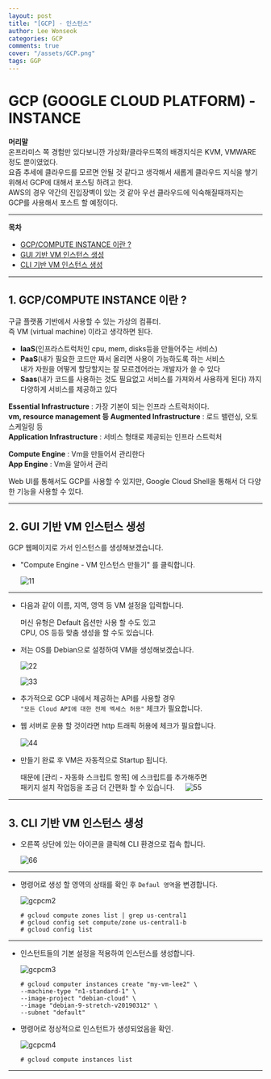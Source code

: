 ```yaml
---
layout: post
title: "[GCP] - 인스턴스"
author: Lee Wonseok
categories: GCP
comments: true
cover: "/assets/GCP.png"
tags: GGP
---
```




# GCP (GOOGLE CLOUD PLATFORM) - INSTANCE

**머리말**  
온프라미스 쪽 경험만 있다보니깐 가상화/클라우드쪽의 배경지식은
KVM, VMWARE 정도 뿐이였었다.  
요즘 추세에 클라우드를 모르면 안될 것 같다고 생각해서
새롭게 클라우드 지식을 쌓기 위해서 GCP에 대해서 포스팅 하려고 한다.  
AWS의 경우 약간의 진입장벽이 있는 것 같아 우선 클라우드에 익숙해질때까지는  
GCP를 사용해서 포스트 할 예정이다.

---

**목차**

- [GCP/COMPUTE INSTANCE 이란 ?](#a1)
- [GUI 기반 VM 인스턴스 생성](#a2)
- [CLI 기반 VM 인스턴스 생성 ](#a3)


---


## 1. GCP/COMPUTE INSTANCE 이란 ?     <a name="a1"></a>

구글 플랫폼 기반에서 사용할 수 있는 가상의 컴퓨터.  
즉 VM (virtual machine) 이라고 생각하면 된다.

- **IaaS**(인프라스트럭처인 cpu, mem, disks등을 만들어주는 서비스)
- **PaaS**(내가 필요한 코드만 짜서 올리면 사용이 가능하도록 하는 서비스  
 내가 자원을 어떻게 할당할지는 잘 모르겠어라는 개발자가 쓸 수 있다  
 - **Saas**(내가 코드를 사용하는 것도 필요없고 서비스를 가져와서 사용하게 된다) 까지 다양하게 서비스를 제공하고 있다

**Essential Infrastructure** : 가장 기본이 되는 인프라 스트럭처이다.  
**vm, resource management 등 Augmented Infrastructure** : 로드 밸런싱, 오토 스케일링 등  
**Application Infrastructure** : 서비스 형태로 제공되는 인프라 스트럭처

**Compute Engine** : Vm을 만들어서 관리한다  
**App Engine** : Vm을 알아서 관리

Web UI를 통해서도 GCP를 사용할 수 있지만, Google Cloud Shell을 통해서 더 다양한 기능을 사용할 수 있다.

----

## 2. GUI 기반 VM 인스턴스 생성   <a name="a2"></a>

  GCP 웹페이지로 가서 인스턴스를 생성해보겠습니다.   


* "Compute Engine - VM 인스턴스 만들기" 를 클릭합니다.
ㅤ

     ![11](https://user-images.githubusercontent.com/64260883/89374251-cf4e5300-d725-11ea-9d43-de47831756cb.png)

----

* 다음과 같이 이름, 지역, 영역 등 VM 설정을 입력합니다.  
  
  머신 유형은 Default 옵션만 사용 할 수도 있고  
  CPU, OS 등등 맞춤 생성을 할 수도 있습니다.  


* 저는 OS를 Debian으로 설정하여 VM을 생성해보겠습니다.
    

    ![22](https://user-images.githubusercontent.com/64260883/89374366-2522fb00-d726-11ea-8f8f-1c0edc9e2bcd.png)


  
    
    ![33](https://user-images.githubusercontent.com/64260883/89374463-6c10f080-d726-11ea-86d6-a93719868d45.png)




- 추가적으로 GCP 내에서 제공하는 API를 사용할 경우  
  ``"모든 Cloud API에 대한 전체 엑세스 허용"`` 체크가 필요합니다.

- 웹 서버로 운용 할 것이라면 http 트래픽 허용에 체크가 필요합니다.  
    
     


    ![44](https://user-images.githubusercontent.com/64260883/89374572-bbefb780-d726-11ea-8cb8-87e121068c1a.png)
ㅤ
ㅤ
    
* 만들기 완료 후 VM은 자동적으로 Startup 됩니다.  
    
    때문에 [관리 - 자동화 스크립트 항목] 에 스크립트를 추가해주면  
    패키지 설치 작업등을 조금 더 간편화 할 수 있습니다.
ㅤ
    ![55](https://user-images.githubusercontent.com/64260883/89374908-8a2b2080-d727-11ea-8574-122fc39cafa2.png)

---

## 3. CLI 기반 VM 인스턴스 생성 <a name="a3"></a>


* 오른쪽 상단에 있는 아이콘을 클릭해 CLI 환경으로 접속 합니다.  


    ![66](https://user-images.githubusercontent.com/64260883/89375616-ffe3bc00-d728-11ea-955b-0041bab2f27b.png)


---

* 명령어로 생성 할 영역의 상태를 확인 후 ``Defaul 영역``을 변경합니다.

    
    
    ![gcpcm2](https://user-images.githubusercontent.com/64260883/89375804-6ff24200-d729-11ea-8d3b-b509b5566b92.png)


      # gcloud compute zones list | grep us-central1
      # gcloud config set compute/zone us-central1-b
      # gcloud config list

---

* 인스턴트들의 기본 설정을 적용하여 인스턴스를 생성합니다.

    ![gcpcm3](https://user-images.githubusercontent.com/64260883/89375914-b0ea5680-d729-11ea-8462-2e79975118aa.png)


      # gcloud computer instances create "my-vm-lee2" \
      --machine-type "n1-standard-1" \
      --image-project "debian-cloud" \
      --image "debian-9-stretch-v20190312" \
      --subnet "default"


* 명령어로 정상적으로 인스턴트가 생성되었음을 확인.

    ![gcpcm4](https://user-images.githubusercontent.com/64260883/89376060-058dd180-d72a-11ea-8b42-ace1d11b3352.png)

      # gcloud compute instances list

---